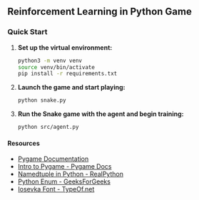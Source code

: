 ## Reinforcement Learning in Python Game

### Quick Start
1. **Set up the virtual environment:**
    ```bash
    python3 -m venv venv
    source venv/bin/activate
    pip install -r requirements.txt
    ```

2. **Launch the game and start playing:**
    ```bash
    python snake.py
    ```

3. **Run the Snake game with the agent and begin training:**
    ```bash
    python src/agent.py
    ```

#### Resources
* [Pygame Documentation](https://www.pygame.org/docs/)
* [Intro to Pygame - Pygame Docs](https://pygame.readthedocs.io/en/latest/1_intro/intro.html#explore-a-simple-ball-game)
* [Namedtuple in Python - RealPython](https://realpython.com/python-namedtuple/)
* [Python Enum - GeeksForGeeks](https://www.geeksforgeeks.org/enum-in-python/)
* [Iosevka Font - TypeOf.net](https://typeof.net/Iosevka/)